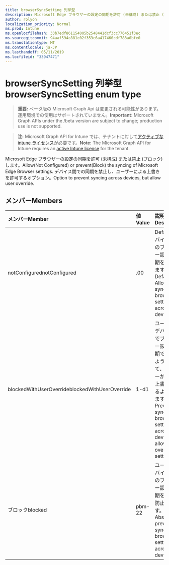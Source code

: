```yaml
---
title: browserSyncSetting 列挙型
description: Microsoft Edge ブラウザーの設定の同期を許可 (未構成) または禁止 (ブロック) します。 デバイス間での同期を禁止し、ユーザーによる上書きを許可するオプション。
author: rolyon
localization_priority: Normal
ms.prod: Intune
ms.openlocfilehash: 33b7edf861154005b2548441dcf3cc776451f3ec
ms.sourcegitcommit: 94aaf594c881c02f353c6a417460cdf783a0bfe0
ms.translationtype: MT
ms.contentlocale: ja-JP
ms.lasthandoff: 05/11/2019
ms.locfileid: "33947471"
---
```

# <a name="browsersyncsetting-enum-type"></a><span data-ttu-id="d94f7-104">browserSyncSetting 列挙型</span><span class="sxs-lookup"><span data-stu-id="d94f7-104">browserSyncSetting enum type</span></span>

> <span data-ttu-id="d94f7-105">**重要:** ベータ版の Microsoft Graph Api は変更される可能性があります。運用環境での使用はサポートされていません。</span><span class="sxs-lookup"><span data-stu-id="d94f7-105">**Important:** Microsoft Graph APIs under the /beta version are subject to change; production use is not supported.</span></span>

> <span data-ttu-id="d94f7-106">**注:** Microsoft Graph API for Intune では、テナントに対して[アクティブな intune ライセンス](https://go.microsoft.com/fwlink/?linkid=839381)が必要です。</span><span class="sxs-lookup"><span data-stu-id="d94f7-106">**Note:** The Microsoft Graph API for Intune requires an [active Intune license](https://go.microsoft.com/fwlink/?linkid=839381) for the tenant.</span></span>

<span data-ttu-id="d94f7-107">Microsoft Edge ブラウザーの設定の同期を許可 (未構成) または禁止 (ブロック) します。</span><span class="sxs-lookup"><span data-stu-id="d94f7-107">Allow(Not Configured) or prevent(Block) the syncing of Microsoft Edge Browser settings.</span></span> <span data-ttu-id="d94f7-108">デバイス間での同期を禁止し、ユーザーによる上書きを許可するオプション。</span><span class="sxs-lookup"><span data-stu-id="d94f7-108">Option to prevent syncing across devices, but allow user override.</span></span>

## <a name="members"></a><span data-ttu-id="d94f7-109">メンバー</span><span class="sxs-lookup"><span data-stu-id="d94f7-109">Members</span></span>
|<span data-ttu-id="d94f7-110">メンバー</span><span class="sxs-lookup"><span data-stu-id="d94f7-110">Member</span></span>|<span data-ttu-id="d94f7-111">値</span><span class="sxs-lookup"><span data-stu-id="d94f7-111">Value</span></span>|<span data-ttu-id="d94f7-112">説明</span><span class="sxs-lookup"><span data-stu-id="d94f7-112">Description</span></span>|
|:---|:---|:---|
|<span data-ttu-id="d94f7-113">notConfigured</span><span class="sxs-lookup"><span data-stu-id="d94f7-113">notConfigured</span></span>|<span data-ttu-id="d94f7-114">.0</span><span class="sxs-lookup"><span data-stu-id="d94f7-114">0</span></span>|<span data-ttu-id="d94f7-115">Default –デバイス間でのブラウザー設定の同期を許可します。</span><span class="sxs-lookup"><span data-stu-id="d94f7-115">Default – Allow syncing of browser settings across devices.</span></span>|
|<span data-ttu-id="d94f7-116">blockedWithUserOverride</span><span class="sxs-lookup"><span data-stu-id="d94f7-116">blockedWithUserOverride</span></span>|<span data-ttu-id="d94f7-117">1-d</span><span class="sxs-lookup"><span data-stu-id="d94f7-117">1</span></span>|<span data-ttu-id="d94f7-118">ユーザーのデバイス間でブラウザー設定を同期できないようにして、ユーザーが設定を上書きできるようにします。</span><span class="sxs-lookup"><span data-stu-id="d94f7-118">Prevent syncing of browser settings across user devices, allow user override of setting.</span></span>|
|<span data-ttu-id="d94f7-119">ブロック</span><span class="sxs-lookup"><span data-stu-id="d94f7-119">blocked</span></span>|<span data-ttu-id="d94f7-120">pbm-2</span><span class="sxs-lookup"><span data-stu-id="d94f7-120">2</span></span>|<span data-ttu-id="d94f7-121">ユーザーデバイス間でのブラウザー設定の同期を完全に防止します。</span><span class="sxs-lookup"><span data-stu-id="d94f7-121">Absolutely prevent syncing of browser settings across user devices.</span></span>|




